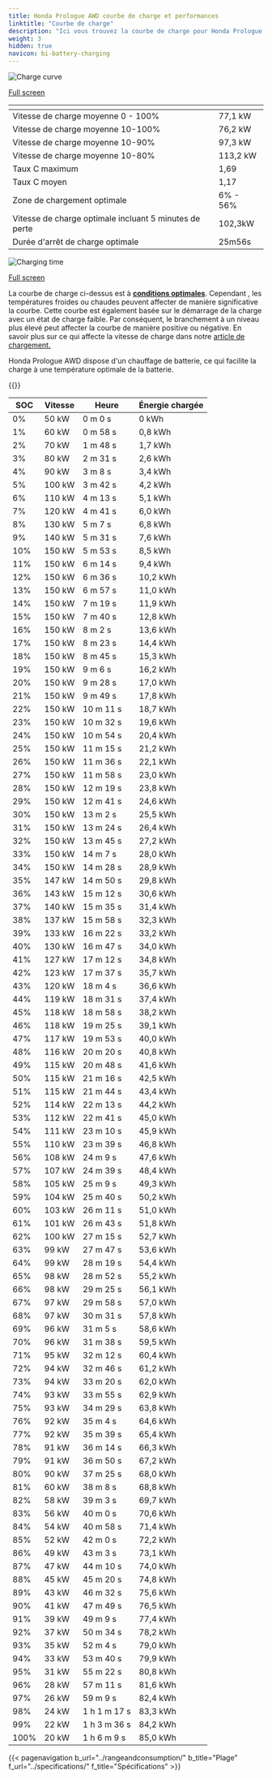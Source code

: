 ```yaml
---
title: Honda Prologue AWD courbe de charge et performances
linktitle: "Courbe de charge"
description: "Ici vous trouvez la courbe de charge pour Honda Prologue AWD."
weight: 3
hidden: true
navicon: bi-battery-charging
---
```

<!-- markdownlint-disable MD033 -->
<!-- markdownlint-disable MD010 -->
<img src="/images/models/honda/prologue/prologue_awd/chargingcurve.svg" alt="Charge curve" class="img-fluid">

[Full screen](/images/models/honda/prologue/prologue_awd/chargingcurve.svg)


<div class="table-responsive">
<table class="table table-striped border">
	<thead>
		<tr>
			<th>
			</th>
			<th>
			</th>
		</tr>
	</thead>
	<tbody>
		<tr>
			<td>
				Vitesse de charge moyenne 0 - 100%
			</td>
			<td>
				77,1 kW
			</td>
		</tr>
		<tr>
			<td>
				Vitesse de charge moyenne 10-100%
			</td>
			<td>
				76,2 kW
			</td>
		</tr>
		<tr>
			<td>
				Vitesse de charge moyenne 10-90%
			</td>
			<td>
				97,3 kW
			</td>
		</tr>
		<tr>
			<td>
				Vitesse de charge moyenne 10-80%
			</td>
			<td>
				113,2 kW
			</td>
		</tr>
		<tr>
			<td>
				Taux C maximum
			</td>
			<td>
				1,69
			</td>
		</tr>
		<tr>
			<td>
				Taux C moyen
			</td>
			<td>
				1,17
			</td>
		</tr>
		<tr>
			<td>
				Zone de chargement optimale
			</td>
			<td>
				6% - 56%
			</td>
		</tr>
		<tr>
			<td>
				Vitesse de charge optimale incluant 5 minutes de perte
			</td>
			<td>
				102,3kW
			</td>
		</tr>
		<tr>
			<td>
				Durée d'arrêt de charge optimale
			</td>
			<td>
				25m56s
			</td>
		</tr>
	</tbody>
</table>
</div>
<img src="/images/models/honda/prologue/prologue_awd/chargingtime.svg" alt="Charging time" class="img-fluid">

[Full screen](/images/models/honda/prologue/prologue_awd/chargingtime.svg)


La courbe de charge ci-dessus est à **[conditions optimales](../../../../../technology/battery/charging/#temperature)**. Cependant , les températures froides ou chaudes peuvent affecter de manière significative la courbe. Cette courbe est également basée sur le démarrage de la charge avec un état de charge faible. Par conséquent, le branchement à un niveau plus élevé peut affecter la courbe de manière positive ou négative. En savoir plus sur ce qui affecte la vitesse de charge dans notre [article de chargement.](../../../../../technology/battery/charging/)


Honda Prologue AWD dispose d'un chauffage de batterie, ce qui facilite la charge à une température optimale de la batterie.


{{<evkxdisplayaddarticle />}}
<div class="table-responsive">
<table class="table table-striped border">
	<thead>
		<tr>
			<th>
				SOC
			</th>
			<th>
				Vitesse
			</th>
			<th>
				Heure
			</th>
			<th>
				Énergie chargée
			</th>
		</tr>
	</thead>
	<tbody>
		<tr>
			<td>
				0%
			</td>
			<td>
				50 kW
			</td>
			<td>
				 0 m 0 s
			</td>
			<td>
				0 kWh
			</td>
		</tr>
		<tr>
			<td>
				1%
			</td>
			<td>
				60 kW
			</td>
			<td>
				 0 m 58 s
			</td>
			<td>
				0,8 kWh
			</td>
		</tr>
		<tr>
			<td>
				2%
			</td>
			<td>
				70 kW
			</td>
			<td>
				 1 m 48 s
			</td>
			<td>
				1,7 kWh
			</td>
		</tr>
		<tr>
			<td>
				3%
			</td>
			<td>
				80 kW
			</td>
			<td>
				 2 m 31 s
			</td>
			<td>
				2,6 kWh
			</td>
		</tr>
		<tr>
			<td>
				4%
			</td>
			<td>
				90 kW
			</td>
			<td>
				 3 m 8 s
			</td>
			<td>
				3,4 kWh
			</td>
		</tr>
		<tr>
			<td>
				5%
			</td>
			<td>
				100 kW
			</td>
			<td>
				 3 m 42 s
			</td>
			<td>
				4,2 kWh
			</td>
		</tr>
		<tr>
			<td>
				6%
			</td>
			<td>
				110 kW
			</td>
			<td>
				 4 m 13 s
			</td>
			<td>
				5,1 kWh
			</td>
		</tr>
		<tr>
			<td>
				7%
			</td>
			<td>
				120 kW
			</td>
			<td>
				 4 m 41 s
			</td>
			<td>
				6,0 kWh
			</td>
		</tr>
		<tr>
			<td>
				8%
			</td>
			<td>
				130 kW
			</td>
			<td>
				 5 m 7 s
			</td>
			<td>
				6,8 kWh
			</td>
		</tr>
		<tr>
			<td>
				9%
			</td>
			<td>
				140 kW
			</td>
			<td>
				 5 m 31 s
			</td>
			<td>
				7,6 kWh
			</td>
		</tr>
		<tr>
			<td>
				10%
			</td>
			<td>
				150 kW
			</td>
			<td>
				 5 m 53 s
			</td>
			<td>
				8,5 kWh
			</td>
		</tr>
		<tr>
			<td>
				11%
			</td>
			<td>
				150 kW
			</td>
			<td>
				 6 m 14 s
			</td>
			<td>
				9,4 kWh
			</td>
		</tr>
		<tr>
			<td>
				12%
			</td>
			<td>
				150 kW
			</td>
			<td>
				 6 m 36 s
			</td>
			<td>
				10,2 kWh
			</td>
		</tr>
		<tr>
			<td>
				13%
			</td>
			<td>
				150 kW
			</td>
			<td>
				 6 m 57 s
			</td>
			<td>
				11,0 kWh
			</td>
		</tr>
		<tr>
			<td>
				14%
			</td>
			<td>
				150 kW
			</td>
			<td>
				 7 m 19 s
			</td>
			<td>
				11,9 kWh
			</td>
		</tr>
		<tr>
			<td>
				15%
			</td>
			<td>
				150 kW
			</td>
			<td>
				 7 m 40 s
			</td>
			<td>
				12,8 kWh
			</td>
		</tr>
		<tr>
			<td>
				16%
			</td>
			<td>
				150 kW
			</td>
			<td>
				 8 m 2 s
			</td>
			<td>
				13,6 kWh
			</td>
		</tr>
		<tr>
			<td>
				17%
			</td>
			<td>
				150 kW
			</td>
			<td>
				 8 m 23 s
			</td>
			<td>
				14,4 kWh
			</td>
		</tr>
		<tr>
			<td>
				18%
			</td>
			<td>
				150 kW
			</td>
			<td>
				 8 m 45 s
			</td>
			<td>
				15,3 kWh
			</td>
		</tr>
		<tr>
			<td>
				19%
			</td>
			<td>
				150 kW
			</td>
			<td>
				 9 m 6 s
			</td>
			<td>
				16,2 kWh
			</td>
		</tr>
		<tr>
			<td>
				20%
			</td>
			<td>
				150 kW
			</td>
			<td>
				 9 m 28 s
			</td>
			<td>
				17,0 kWh
			</td>
		</tr>
		<tr>
			<td>
				21%
			</td>
			<td>
				150 kW
			</td>
			<td>
				 9 m 49 s
			</td>
			<td>
				17,8 kWh
			</td>
		</tr>
		<tr>
			<td>
				22%
			</td>
			<td>
				150 kW
			</td>
			<td>
				 10 m 11 s
			</td>
			<td>
				18,7 kWh
			</td>
		</tr>
		<tr>
			<td>
				23%
			</td>
			<td>
				150 kW
			</td>
			<td>
				 10 m 32 s
			</td>
			<td>
				19,6 kWh
			</td>
		</tr>
		<tr>
			<td>
				24%
			</td>
			<td>
				150 kW
			</td>
			<td>
				 10 m 54 s
			</td>
			<td>
				20,4 kWh
			</td>
		</tr>
		<tr>
			<td>
				25%
			</td>
			<td>
				150 kW
			</td>
			<td>
				 11 m 15 s
			</td>
			<td>
				21,2 kWh
			</td>
		</tr>
		<tr>
			<td>
				26%
			</td>
			<td>
				150 kW
			</td>
			<td>
				 11 m 36 s
			</td>
			<td>
				22,1 kWh
			</td>
		</tr>
		<tr>
			<td>
				27%
			</td>
			<td>
				150 kW
			</td>
			<td>
				 11 m 58 s
			</td>
			<td>
				23,0 kWh
			</td>
		</tr>
		<tr>
			<td>
				28%
			</td>
			<td>
				150 kW
			</td>
			<td>
				 12 m 19 s
			</td>
			<td>
				23,8 kWh
			</td>
		</tr>
		<tr>
			<td>
				29%
			</td>
			<td>
				150 kW
			</td>
			<td>
				 12 m 41 s
			</td>
			<td>
				24,6 kWh
			</td>
		</tr>
		<tr>
			<td>
				30%
			</td>
			<td>
				150 kW
			</td>
			<td>
				 13 m 2 s
			</td>
			<td>
				25,5 kWh
			</td>
		</tr>
		<tr>
			<td>
				31%
			</td>
			<td>
				150 kW
			</td>
			<td>
				 13 m 24 s
			</td>
			<td>
				26,4 kWh
			</td>
		</tr>
		<tr>
			<td>
				32%
			</td>
			<td>
				150 kW
			</td>
			<td>
				 13 m 45 s
			</td>
			<td>
				27,2 kWh
			</td>
		</tr>
		<tr>
			<td>
				33%
			</td>
			<td>
				150 kW
			</td>
			<td>
				 14 m 7 s
			</td>
			<td>
				28,0 kWh
			</td>
		</tr>
		<tr>
			<td>
				34%
			</td>
			<td>
				150 kW
			</td>
			<td>
				 14 m 28 s
			</td>
			<td>
				28,9 kWh
			</td>
		</tr>
		<tr>
			<td>
				35%
			</td>
			<td>
				147 kW
			</td>
			<td>
				 14 m 50 s
			</td>
			<td>
				29,8 kWh
			</td>
		</tr>
		<tr>
			<td>
				36%
			</td>
			<td>
				143 kW
			</td>
			<td>
				 15 m 12 s
			</td>
			<td>
				30,6 kWh
			</td>
		</tr>
		<tr>
			<td>
				37%
			</td>
			<td>
				140 kW
			</td>
			<td>
				 15 m 35 s
			</td>
			<td>
				31,4 kWh
			</td>
		</tr>
		<tr>
			<td>
				38%
			</td>
			<td>
				137 kW
			</td>
			<td>
				 15 m 58 s
			</td>
			<td>
				32,3 kWh
			</td>
		</tr>
		<tr>
			<td>
				39%
			</td>
			<td>
				133 kW
			</td>
			<td>
				 16 m 22 s
			</td>
			<td>
				33,2 kWh
			</td>
		</tr>
		<tr>
			<td>
				40%
			</td>
			<td>
				130 kW
			</td>
			<td>
				 16 m 47 s
			</td>
			<td>
				34,0 kWh
			</td>
		</tr>
		<tr>
			<td>
				41%
			</td>
			<td>
				127 kW
			</td>
			<td>
				 17 m 12 s
			</td>
			<td>
				34,8 kWh
			</td>
		</tr>
		<tr>
			<td>
				42%
			</td>
			<td>
				123 kW
			</td>
			<td>
				 17 m 37 s
			</td>
			<td>
				35,7 kWh
			</td>
		</tr>
		<tr>
			<td>
				43%
			</td>
			<td>
				120 kW
			</td>
			<td>
				 18 m 4 s
			</td>
			<td>
				36,6 kWh
			</td>
		</tr>
		<tr>
			<td>
				44%
			</td>
			<td>
				119 kW
			</td>
			<td>
				 18 m 31 s
			</td>
			<td>
				37,4 kWh
			</td>
		</tr>
		<tr>
			<td>
				45%
			</td>
			<td>
				118 kW
			</td>
			<td>
				 18 m 58 s
			</td>
			<td>
				38,2 kWh
			</td>
		</tr>
		<tr>
			<td>
				46%
			</td>
			<td>
				118 kW
			</td>
			<td>
				 19 m 25 s
			</td>
			<td>
				39,1 kWh
			</td>
		</tr>
		<tr>
			<td>
				47%
			</td>
			<td>
				117 kW
			</td>
			<td>
				 19 m 53 s
			</td>
			<td>
				40,0 kWh
			</td>
		</tr>
		<tr>
			<td>
				48%
			</td>
			<td>
				116 kW
			</td>
			<td>
				 20 m 20 s
			</td>
			<td>
				40,8 kWh
			</td>
		</tr>
		<tr>
			<td>
				49%
			</td>
			<td>
				115 kW
			</td>
			<td>
				 20 m 48 s
			</td>
			<td>
				41,6 kWh
			</td>
		</tr>
		<tr>
			<td>
				50%
			</td>
			<td>
				115 kW
			</td>
			<td>
				 21 m 16 s
			</td>
			<td>
				42,5 kWh
			</td>
		</tr>
		<tr>
			<td>
				51%
			</td>
			<td>
				115 kW
			</td>
			<td>
				 21 m 44 s
			</td>
			<td>
				43,4 kWh
			</td>
		</tr>
		<tr>
			<td>
				52%
			</td>
			<td>
				114 kW
			</td>
			<td>
				 22 m 13 s
			</td>
			<td>
				44,2 kWh
			</td>
		</tr>
		<tr>
			<td>
				53%
			</td>
			<td>
				112 kW
			</td>
			<td>
				 22 m 41 s
			</td>
			<td>
				45,0 kWh
			</td>
		</tr>
		<tr>
			<td>
				54%
			</td>
			<td>
				111 kW
			</td>
			<td>
				 23 m 10 s
			</td>
			<td>
				45,9 kWh
			</td>
		</tr>
		<tr>
			<td>
				55%
			</td>
			<td>
				110 kW
			</td>
			<td>
				 23 m 39 s
			</td>
			<td>
				46,8 kWh
			</td>
		</tr>
		<tr>
			<td>
				56%
			</td>
			<td>
				108 kW
			</td>
			<td>
				 24 m 9 s
			</td>
			<td>
				47,6 kWh
			</td>
		</tr>
		<tr>
			<td>
				57%
			</td>
			<td>
				107 kW
			</td>
			<td>
				 24 m 39 s
			</td>
			<td>
				48,4 kWh
			</td>
		</tr>
		<tr>
			<td>
				58%
			</td>
			<td>
				105 kW
			</td>
			<td>
				 25 m 9 s
			</td>
			<td>
				49,3 kWh
			</td>
		</tr>
		<tr>
			<td>
				59%
			</td>
			<td>
				104 kW
			</td>
			<td>
				 25 m 40 s
			</td>
			<td>
				50,2 kWh
			</td>
		</tr>
		<tr>
			<td>
				60%
			</td>
			<td>
				103 kW
			</td>
			<td>
				 26 m 11 s
			</td>
			<td>
				51,0 kWh
			</td>
		</tr>
		<tr>
			<td>
				61%
			</td>
			<td>
				101 kW
			</td>
			<td>
				 26 m 43 s
			</td>
			<td>
				51,8 kWh
			</td>
		</tr>
		<tr>
			<td>
				62%
			</td>
			<td>
				100 kW
			</td>
			<td>
				 27 m 15 s
			</td>
			<td>
				52,7 kWh
			</td>
		</tr>
		<tr>
			<td>
				63%
			</td>
			<td>
				99 kW
			</td>
			<td>
				 27 m 47 s
			</td>
			<td>
				53,6 kWh
			</td>
		</tr>
		<tr>
			<td>
				64%
			</td>
			<td>
				99 kW
			</td>
			<td>
				 28 m 19 s
			</td>
			<td>
				54,4 kWh
			</td>
		</tr>
		<tr>
			<td>
				65%
			</td>
			<td>
				98 kW
			</td>
			<td>
				 28 m 52 s
			</td>
			<td>
				55,2 kWh
			</td>
		</tr>
		<tr>
			<td>
				66%
			</td>
			<td>
				98 kW
			</td>
			<td>
				 29 m 25 s
			</td>
			<td>
				56,1 kWh
			</td>
		</tr>
		<tr>
			<td>
				67%
			</td>
			<td>
				97 kW
			</td>
			<td>
				 29 m 58 s
			</td>
			<td>
				57,0 kWh
			</td>
		</tr>
		<tr>
			<td>
				68%
			</td>
			<td>
				97 kW
			</td>
			<td>
				 30 m 31 s
			</td>
			<td>
				57,8 kWh
			</td>
		</tr>
		<tr>
			<td>
				69%
			</td>
			<td>
				96 kW
			</td>
			<td>
				 31 m 5 s
			</td>
			<td>
				58,6 kWh
			</td>
		</tr>
		<tr>
			<td>
				70%
			</td>
			<td>
				96 kW
			</td>
			<td>
				 31 m 38 s
			</td>
			<td>
				59,5 kWh
			</td>
		</tr>
		<tr>
			<td>
				71%
			</td>
			<td>
				95 kW
			</td>
			<td>
				 32 m 12 s
			</td>
			<td>
				60,4 kWh
			</td>
		</tr>
		<tr>
			<td>
				72%
			</td>
			<td>
				94 kW
			</td>
			<td>
				 32 m 46 s
			</td>
			<td>
				61,2 kWh
			</td>
		</tr>
		<tr>
			<td>
				73%
			</td>
			<td>
				94 kW
			</td>
			<td>
				 33 m 20 s
			</td>
			<td>
				62,0 kWh
			</td>
		</tr>
		<tr>
			<td>
				74%
			</td>
			<td>
				93 kW
			</td>
			<td>
				 33 m 55 s
			</td>
			<td>
				62,9 kWh
			</td>
		</tr>
		<tr>
			<td>
				75%
			</td>
			<td>
				93 kW
			</td>
			<td>
				 34 m 29 s
			</td>
			<td>
				63,8 kWh
			</td>
		</tr>
		<tr>
			<td>
				76%
			</td>
			<td>
				92 kW
			</td>
			<td>
				 35 m 4 s
			</td>
			<td>
				64,6 kWh
			</td>
		</tr>
		<tr>
			<td>
				77%
			</td>
			<td>
				92 kW
			</td>
			<td>
				 35 m 39 s
			</td>
			<td>
				65,4 kWh
			</td>
		</tr>
		<tr>
			<td>
				78%
			</td>
			<td>
				91 kW
			</td>
			<td>
				 36 m 14 s
			</td>
			<td>
				66,3 kWh
			</td>
		</tr>
		<tr>
			<td>
				79%
			</td>
			<td>
				91 kW
			</td>
			<td>
				 36 m 50 s
			</td>
			<td>
				67,2 kWh
			</td>
		</tr>
		<tr>
			<td>
				80%
			</td>
			<td>
				90 kW
			</td>
			<td>
				 37 m 25 s
			</td>
			<td>
				68,0 kWh
			</td>
		</tr>
		<tr>
			<td>
				81%
			</td>
			<td>
				60 kW
			</td>
			<td>
				 38 m 8 s
			</td>
			<td>
				68,8 kWh
			</td>
		</tr>
		<tr>
			<td>
				82%
			</td>
			<td>
				58 kW
			</td>
			<td>
				 39 m 3 s
			</td>
			<td>
				69,7 kWh
			</td>
		</tr>
		<tr>
			<td>
				83%
			</td>
			<td>
				56 kW
			</td>
			<td>
				 40 m 0 s
			</td>
			<td>
				70,6 kWh
			</td>
		</tr>
		<tr>
			<td>
				84%
			</td>
			<td>
				54 kW
			</td>
			<td>
				 40 m 58 s
			</td>
			<td>
				71,4 kWh
			</td>
		</tr>
		<tr>
			<td>
				85%
			</td>
			<td>
				52 kW
			</td>
			<td>
				 42 m 0 s
			</td>
			<td>
				72,2 kWh
			</td>
		</tr>
		<tr>
			<td>
				86%
			</td>
			<td>
				49 kW
			</td>
			<td>
				 43 m 3 s
			</td>
			<td>
				73,1 kWh
			</td>
		</tr>
		<tr>
			<td>
				87%
			</td>
			<td>
				47 kW
			</td>
			<td>
				 44 m 10 s
			</td>
			<td>
				74,0 kWh
			</td>
		</tr>
		<tr>
			<td>
				88%
			</td>
			<td>
				45 kW
			</td>
			<td>
				 45 m 20 s
			</td>
			<td>
				74,8 kWh
			</td>
		</tr>
		<tr>
			<td>
				89%
			</td>
			<td>
				43 kW
			</td>
			<td>
				 46 m 32 s
			</td>
			<td>
				75,6 kWh
			</td>
		</tr>
		<tr>
			<td>
				90%
			</td>
			<td>
				41 kW
			</td>
			<td>
				 47 m 49 s
			</td>
			<td>
				76,5 kWh
			</td>
		</tr>
		<tr>
			<td>
				91%
			</td>
			<td>
				39 kW
			</td>
			<td>
				 49 m 9 s
			</td>
			<td>
				77,4 kWh
			</td>
		</tr>
		<tr>
			<td>
				92%
			</td>
			<td>
				37 kW
			</td>
			<td>
				 50 m 34 s
			</td>
			<td>
				78,2 kWh
			</td>
		</tr>
		<tr>
			<td>
				93%
			</td>
			<td>
				35 kW
			</td>
			<td>
				 52 m 4 s
			</td>
			<td>
				79,0 kWh
			</td>
		</tr>
		<tr>
			<td>
				94%
			</td>
			<td>
				33 kW
			</td>
			<td>
				 53 m 40 s
			</td>
			<td>
				79,9 kWh
			</td>
		</tr>
		<tr>
			<td>
				95%
			</td>
			<td>
				31 kW
			</td>
			<td>
				 55 m 22 s
			</td>
			<td>
				80,8 kWh
			</td>
		</tr>
		<tr>
			<td>
				96%
			</td>
			<td>
				28 kW
			</td>
			<td>
				 57 m 11 s
			</td>
			<td>
				81,6 kWh
			</td>
		</tr>
		<tr>
			<td>
				97%
			</td>
			<td>
				26 kW
			</td>
			<td>
				 59 m 9 s
			</td>
			<td>
				82,4 kWh
			</td>
		</tr>
		<tr>
			<td>
				98%
			</td>
			<td>
				24 kW
			</td>
			<td>
				1 h 1 m 17 s
			</td>
			<td>
				83,3 kWh
			</td>
		</tr>
		<tr>
			<td>
				99%
			</td>
			<td>
				22 kW
			</td>
			<td>
				1 h 3 m 36 s
			</td>
			<td>
				84,2 kWh
			</td>
		</tr>
		<tr>
			<td>
				100%
			</td>
			<td>
				20 kW
			</td>
			<td>
				1 h 6 m 9 s
			</td>
			<td>
				85,0 kWh
			</td>
		</tr>
	</tbody>
</table>
</div>


{{< pagenavigation b_url="../rangeandconsumption/" b_title="Plage" f_url="../specifications/" f_title="Spécifications" >}}

